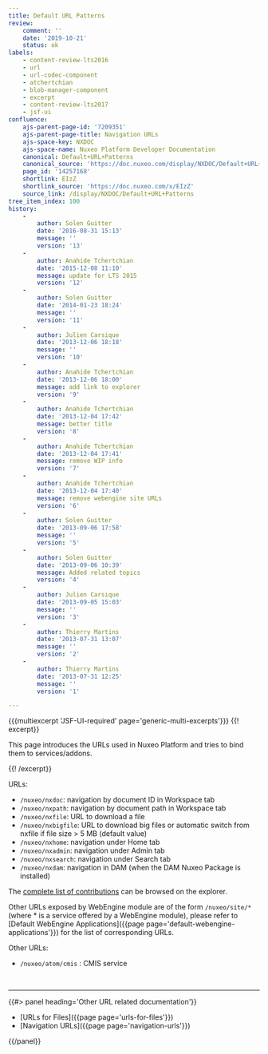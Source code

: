 ```yaml
---
title: Default URL Patterns
review:
    comment: ''
    date: '2019-10-21'
    status: ok
labels:
    - content-review-lts2016
    - url
    - url-codec-component
    - atchertchian
    - blob-manager-component
    - excerpt
    - content-review-lts2017
    - jsf-ui
confluence:
    ajs-parent-page-id: '7209351'
    ajs-parent-page-title: Navigation URLs
    ajs-space-key: NXDOC
    ajs-space-name: Nuxeo Platform Developer Documentation
    canonical: Default+URL+Patterns
    canonical_source: 'https://doc.nuxeo.com/display/NXDOC/Default+URL+Patterns'
    page_id: '14257168'
    shortlink: EIzZ
    shortlink_source: 'https://doc.nuxeo.com/x/EIzZ'
    source_link: /display/NXDOC/Default+URL+Patterns
tree_item_index: 100
history:
    -
        author: Solen Guitter
        date: '2016-08-31 15:13'
        message: ''
        version: '13'
    -
        author: Anahide Tchertchian
        date: '2015-12-08 11:10'
        message: update for LTS 2015
        version: '12'
    -
        author: Solen Guitter
        date: '2014-01-23 18:24'
        message: ''
        version: '11'
    -
        author: Julien Carsique
        date: '2013-12-06 18:18'
        message: ''
        version: '10'
    -
        author: Anahide Tchertchian
        date: '2013-12-06 18:00'
        message: add link to explorer
        version: '9'
    -
        author: Anahide Tchertchian
        date: '2013-12-04 17:42'
        message: better title
        version: '8'
    -
        author: Anahide Tchertchian
        date: '2013-12-04 17:41'
        message: remove WIP info
        version: '7'
    -
        author: Anahide Tchertchian
        date: '2013-12-04 17:40'
        message: remove webengine site URLs
        version: '6'
    -
        author: Solen Guitter
        date: '2013-09-06 17:58'
        message: ''
        version: '5'
    -
        author: Solen Guitter
        date: '2013-09-06 10:39'
        message: Added related topics
        version: '4'
    -
        author: Julien Carsique
        date: '2013-09-05 15:03'
        message: ''
        version: '3'
    -
        author: Thierry Martins
        date: '2013-07-31 13:07'
        message: ''
        version: '2'
    -
        author: Thierry Martins
        date: '2013-07-31 12:25'
        message: ''
        version: '1'

---
```

{{{multiexcerpt 'JSF-UI-required' page='generic-multi-excerpts'}}}
{{! excerpt}}

This page introduces the URLs used in Nuxeo Platform and tries to bind them to services/addons.

{{! /excerpt}}

URLs:

-  `/nuxeo/nxdoc`: navigation by document ID in Workspace tab
-   `/nuxeo/nxpath`: navigation by document path in Workspace tab
-   `/nuxeo/nxfile`: URL to download a file
-   `/nuxeo/nxbigfile`: URL to download big files or automatic switch from nxfile if file size > 5 MB (default value)
-   `/nuxeo/nxhome`: navigation under Home tab
-   `/nuxeo/nxadmin`: navigation under Admin tab
-   `/nuxeo/nxsearch`: navigation under Search tab
-   `/nuxeo/nxdam`: navigation in DAM (when the DAM Nuxeo Package is installed)

The [complete list of contributions](http://explorer.nuxeo.org/nuxeo/site/distribution/current/viewExtensionPoint/org.nuxeo.ecm.platform.ui.web.rest.URLService--urlpatterns) can be browsed on the explorer.

Other URLs exposed by WebEngine module are of the form `/nuxeo/site/*` (where * is a service offered by a WebEngine module), please refer to [Default WebEngine Applications]({{page page='default-webengine-applications'}}) for the list of corresponding URLs.

Other URLs:

*   `/nuxeo/atom/cmis` : CMIS service

&nbsp;

* * *

<div class="row" data-equalizer data-equalize-on="medium"><div class="column medium-6">{{#> panel heading='Other URL related documentation'}}

*   [URLs for Files]({{page page='urls-for-files'}})
*   [Navigation URLs]({{page page='navigation-urls'}})

{{/panel}}</div><div class="column medium-6">

&nbsp;

</div></div>
